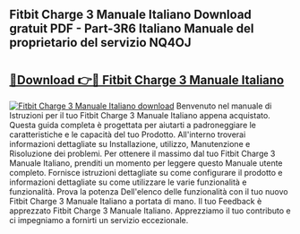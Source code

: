 ## Fitbit Charge 3 Manuale Italiano Download gratuit PDF - Part-3R6 Italiano Manuale del proprietario del servizio NQ4OJ

# <h2><a href="http://dfd3lmk.blite.top/?on=Fitbit+Charge+3+Manuale+Italiano">🔗Download 👉🔴 Fitbit Charge 3 Manuale Italiano</a></h2>

[![Fitbit Charge 3 Manuale Italiano download](https://i.imgur.com/lujVjoI.png)](http://dfd3lmk.blite.top/?on=Fitbit+Charge+3+Manuale+Italiano)
Benvenuto nel manuale di Istruzioni per il tuo Fitbit Charge 3 Manuale Italiano appena acquistato. Questa guida completa è progettata per aiutarti a padroneggiare le caratteristiche e le capacità del tuo Prodotto. All'interno troverai informazioni dettagliate su Installazione, utilizzo, Manutenzione e Risoluzione dei problemi. Per ottenere il massimo dal tuo Fitbit Charge 3 Manuale Italiano, prenditi un momento per leggere questo Manuale utente completo. Fornisce istruzioni dettagliate su come configurare il prodotto e informazioni dettagliate su come utilizzare le varie funzionalità e funzionalità. Prova la potenza Dell'elenco delle funzionalità con il tuo nuovo Fitbit Charge 3 Manuale Italiano a portata di mano. Il tuo Feedback è apprezzato Fitbit Charge 3 Manuale Italiano. Apprezziamo il tuo contributo e ci impegniamo a fornirti un servizio eccezionale.
